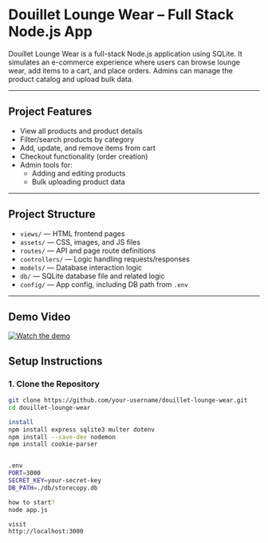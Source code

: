 # Douillet Lounge Wear – Full Stack Node.js App

Douillet Lounge Wear is a full-stack Node.js application using SQLite. It simulates an e-commerce experience where users can browse lounge wear, add items to a cart, and place orders. Admins can manage the product catalog and upload bulk data.

---

## Project Features

- View all products and product details  
- Filter/search products by category  
- Add, update, and remove items from cart  
- Checkout functionality (order creation)  
- Admin tools for:  
  - Adding and editing products  
  - Bulk uploading product data  

---

## Project Structure

- `views/` — HTML frontend pages  
- `assets/` — CSS, images, and JS files  
- `routes/` — API and page route definitions  
- `controllers/` — Logic handling requests/responses  
- `models/` — Database interaction logic  
- `db/` — SQLite database file and related logic  
- `config/` — App config, including DB path from `.env`  

---

## Demo Video

[![Watch the demo](https://img.youtube.com/vi/c1NjClBm6YU/0.jpg)](https://youtu.be/c1NjClBm6YU)

## Setup Instructions

### 1. Clone the Repository

```bash
git clone https://github.com/your-username/douillet-lounge-wear.git
cd douillet-lounge-wear

install
npm install express sqlite3 multer dotenv
npm install --save-dev nodemon
npm install cookie-parser


.env
PORT=3000
SECRET_KEY=your-secret-key
DB_PATH=./db/storecopy.db

how to start? 
node app.js

visit
http://localhost:3000